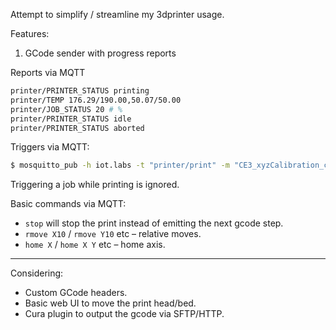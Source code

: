 Attempt to simplify / streamline my 3dprinter usage.

Features:
1. GCode sender with progress reports

Reports via MQTT

```bash
printer/PRINTER_STATUS printing
printer/TEMP 176.29/190.00,50.07/50.00
printer/JOB_STATUS 20 # %
printer/PRINTER_STATUS idle
printer/PRINTER_STATUS aborted
```

Triggers via MQTT:

```bash
$ mosquitto_pub -h iot.labs -t "printer/print" -m "CE3_xyzCalibration_cube.gcode"
```

Triggering a job while printing is ignored.


Basic commands via MQTT:

- `stop` will stop the print instead of emitting the next gcode step.
- `rmove X10` / `rmove Y10` etc &ndash; relative moves.
- `home X` / `home X Y` etc &ndash; home axis.

--------

Considering:
- Custom GCode headers.
- Basic web UI to move the print head/bed.
- Cura plugin to output the gcode via SFTP/HTTP.
